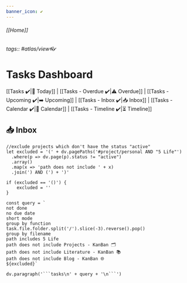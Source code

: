 ```yaml
---
banner_icon: ✔️
---
```

###### [[Home]]
###### tags:: #atlas/view👓
# Tasks Dashboard
[[Tasks ✔️|🏁 Today]] | [[Tasks - Overdue ✔️|⚠️ Overdue]] | [[Tasks - Upcoming ✔️|➡️ Upcoming]] | [[Tasks - Inbox ✔️|📥 Inbox]] | [[Tasks - Calendar ✔️|📅 Calendar]] | [[Tasks - Timeline ✔️|⏳ Timeline]]
## 📥 Inbox
```dataviewjs
//exclude projects which don't have the status "active"
let excluded = '(' + dv.pagePaths('#project/personal AND "5 Life"')
  .where(p => dv.page(p).status != "active")
  .array()
  .map(x => 'path does not include ' + x)
  .join(') AND (') + ')'

if (excluded == '()') {
	excluded = ''
}

const query = `
not done
no due date
short mode
group by function task.file.folder.split('/').slice(-3).reverse().pop()
group by filename
path includes 5 Life
path does not include Projects - KanBan 🗂️
path does not include Literature - KanBan 📚
path does not include Blog - KanBan 🌐
${excluded}`

dv.paragraph('```tasks\n' + query + '\n```')
```